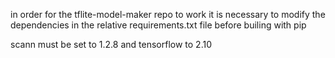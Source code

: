 in order for the tflite-model-maker repo to work it is necessary to modify the dependencies in the relative requirements.txt file before builing with pip

scann must be set to 1.2.8 and tensorflow to 2.10
